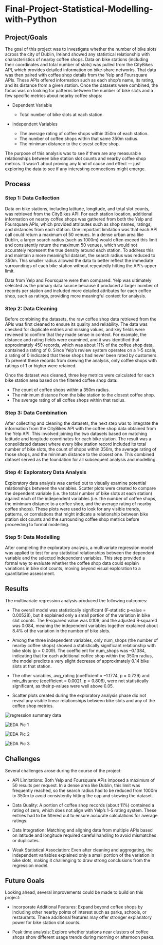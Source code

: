 # Final-Project-Statistical-Modelling-with-Python

## Project/Goals

The goal of this project was to investigate whether the number of bike slots across the city of Dublin, Ireland showed any statistical relationship with characteristics of nearby coffee shops. Data on bike stations (including their coordinates and total number of slots) was pulled from the CityBikes API, which provides detailed information on bike‑share networks. That data was then paired with coffee shop details from the Yelp and Foursquare APIs. These APIs offered information such as each shop’s name, its rating, and its distance from a given station. Once the datasets were combined, the focus was on looking for patterns between the number of bike slots and a few specific metrics about nearby coffee shops:

* Dependent Variable
	* Total number of bike slots at each station.

* Independent Variables
	* The average rating of coffee shops within 350m of each station.
	* The number of coffee shops within that same 350m radius.
	* The minimum distance to the closest coffee shop.

The purpose of this analysis was to see if there are any measurable relationships between bike station slot counts and nearby coffee shop metrics. It wasn’t about proving any kind of cause and effect — just exploring the data to see if any interesting connections might emerge.

## Process

### Step 1: Data Collection

Data on bike stations, including latitude, longitude, and total slot counts, was retrieved from the CityBikes API. For each station location, additional information on nearby coffee shops was gathered from both the Yelp and Foursquare APIs, which provided attributes such as shop names, ratings, and distances from each station. One important limitation was that each API call could return a maximum of 50 venues. In a dense urban area like Dublin, a larger search radius (such as 1000m) would often exceed this limit and consistently return the maximum 50 venues, which would not accurately represent the true density around each station. To address this and maintain a more meaningful dataset, the search radius was reduced to 350m. This smaller radius allowed the data to better reflect the immediate surroundings of each bike station without repeatedly hitting the API’s upper limit.

Data from Yelp and Foursquare were then compared. Yelp was ultimately selected as the primary data source because it produced a larger number of records per station and included more detailed attributes for each coffee shop, such as ratings, providing more meaningful context for analysis.

### Step 2: Data Cleaning

Before combining the datasets, the raw coffee shop data retrieved from the APIs was first cleaned to ensure its quality and reliability. The data was checked for duplicate entries and missing values, and key fields were reviewed to confirm that they made sense in context. For example, the distance and rating fields were examined, and it was identified that approximately 450 records, which was about 11% of the coffee shop data, contained a rating of 0. Since Yelp’s review system operates on a 1–5 scale, a rating of 0 indicated that these shops had never been rated by customers. To prevent these records from skewing the analysis, only coffee shops with ratings of 1 or higher were retained.

Once the dataset was cleaned, three key metrics were calculated for each bike station area based on the filtered coffee shop data:

* The count of coffee shops within a 350m radius.
* The minimum distance from the bike station to the closest coffee shop.
* The average rating of all coffee shops within that radius.

### Step 3: Data Combination

After collecting and cleaning the datasets, the next step was to integrate the information from the CityBikes API with the coffee shop data obtained from the Yelp API. This involved joining the two datasets based on matching latitude and longitude coordinates for each bike station. The result was a consolidated dataset where every bike station record included its total number of bike slots, the count of shops within 350m, the average rating of those shops, and the minimum distance to the closest one. This combined dataset served as the foundation for all subsequent analysis and modelling.

### Step 4: Exploratory Data Analysis

Exploratory data analysis was carried out to visually examine potential relationships between the variables. Scatter plots were created to compare the dependent variable (i.e. the total number of bike slots at each station) against each of the independent variables (i.e. the number of coffee shops, the minimum distance to a coffee shop, and the average rating of nearby coffee shops). These plots were used to look for any visible trends, patterns, or correlations that might indicate a relationship between bike station slot counts and the surrounding coffee shop metrics before proceeding to formal modelling.

### Step 5: Data Modelling

After completing the exploratory analysis, a multivariate regression model was applied to test for any statistical relationships between the dependent variable and the selected independent variables. This step provided a formal way to evaluate whether the coffee shop data could explain variations in bike slot counts, moving beyond visual exploration to a quantitative assessment.

## Results

The multivariate regression analysis produced the following outcomes:

* The overall model was statistically significant (F‑statistic p‑value = 0.00528), but it explained only a small portion of the variation in bike slot counts. The R‑squared value was 0.108, and the adjusted R‑squared was 0.084, meaning the independent variables together explained about 8.4% of the variation in the number of bike slots.

* Among the three independent variables, only num_shops (the number of nearby coffee shops) showed a statistically significant relationship with bike slots (p = 0.009). The coefficient for num_shops was –0.1384, indicating that for each additional coffee shop within the 350m radius, the model predicts a very slight decrease of approximately 0.14 bike slots at that station.

* The other variables, avg_rating (coefficient = –1.1774, p = 0.729) and min_distance (coefficient = 0.0021, p = 0.806), were not statistically significant, as their p‑values were well above 0.05.

* Scatter plots created during the exploratory analysis phase did not reveal any visible linear relationships between bike slots and any of the coffee shop metrics.

![regression summary data](./images/regression_modelling.png)

![EDA Pic 1](./images/EDA_01.png)

![EDA Pic 2](./images/EDA_02.png)

![EDA Pic 3](./images/EDA_03.png)


## Challenges 

Several challenges arose during the course of the project:

* API Limitations: Both Yelp and Foursquare APIs imposed a maximum of 50 results per request. In a dense area like Dublin, this limit was frequently reached, so the search radius had to be reduced from 1000m to 350m to avoid consistently hitting the cap and skewing the dataset.

* Data Quality: A portion of coffee shop records (about 11%) contained a rating of zero, which does not align with Yelp’s 1–5 rating system. These entries had to be filtered out to ensure accurate calculations for average ratings.

* Data Integration: Matching and aligning data from multiple APIs based on latitude and longitude required careful handling to avoid mismatches or duplicates.

* Weak Statistical Association: Even after cleaning and aggregating, the independent variables explained only a small portion of the variation in bike slots, making it challenging to draw strong conclusions from the regression model.

## Future Goals

Looking ahead, several improvements could be made to build on this project:

* Incorporate Additional Features: Expand beyond coffee shops by including other nearby points of interest such as parks, schools, or restaurants. These additional features may offer stronger explanatory power for bike station slot counts.

* Peak time analysis: Explore whether stations near clusters of coffee shops show different usage trends during morning or afternoon peaks.
